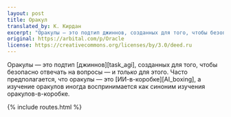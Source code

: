 ```yaml
---
layout: post
title: Оракул
translated_by: К. Кирдан
excerpt: "Оракулы — это подтип джиннов, созданных для того, чтобы безопасно отвечать на вопросы — и _только_ для этого. Часто предполагается, что оракулы — это ИИ-в-коробке, а изучение оракулов иногда воспринимается как синоним изучения оракулов-в-коробке."
original: https://arbital.com/p/Oracle
license: https://creativecommons.org/licenses/by/3.0/deed.ru
---
```

Оракулы — это подтип [джиннов][task_agi], созданных для того, чтобы безопасно отвечать на вопросы — и _только_ для этого. Часто предполагается, что оракулы — это [ИИ-в-коробке][AI_boxing], а изучение оракулов иногда воспринимается как синоним изучения оракулов-в-коробке.

{% include routes.html %}
